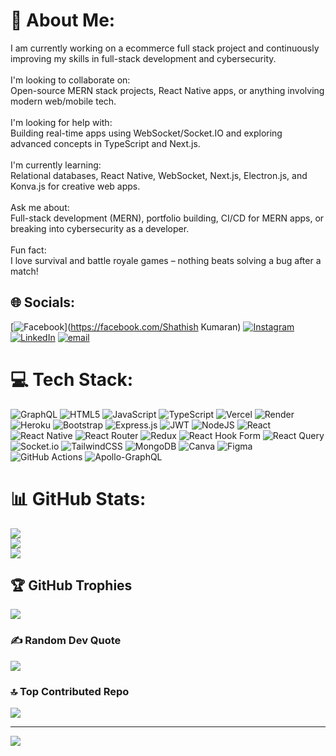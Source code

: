 # 💫 About Me:
I am currently working on a ecommerce full stack project and continuously improving my skills in full-stack development and cybersecurity.<br><br>I'm looking to collaborate on:<br>Open-source MERN stack projects, React Native apps, or anything involving modern web/mobile tech.<br><br>I'm looking for help with:<br>Building real-time apps using WebSocket/Socket.IO and exploring advanced concepts in TypeScript and Next.js.<br><br>I'm currently learning:<br>Relational databases, React Native, WebSocket, Next.js, Electron.js, and Konva.js for creative web apps.<br><br>Ask me about:<br>Full-stack development (MERN), portfolio building, CI/CD for MERN apps, or breaking into cybersecurity as a developer.<br><br>Fun fact:<br>I love survival and battle royale games – nothing beats solving a bug after a match!


## 🌐 Socials:
[![Facebook](https://img.shields.io/badge/Facebook-%231877F2.svg?logo=Facebook&logoColor=white)](https://facebook.com/Shathish Kumaran) [![Instagram](https://img.shields.io/badge/Instagram-%23E4405F.svg?logo=Instagram&logoColor=white)](https://instagram.com/shathish_07) [![LinkedIn](https://img.shields.io/badge/LinkedIn-%230077B5.svg?logo=linkedin&logoColor=white)](https://linkedin.com/in/shathish-kumaran-05a298325) [![email](https://img.shields.io/badge/Email-D14836?logo=gmail&logoColor=white)](mailto:shathishkumaran07@gmail.com) 

# 💻 Tech Stack:
![GraphQL](https://img.shields.io/badge/-GraphQL-E10098?style=for-the-badge&logo=graphql&logoColor=white) ![HTML5](https://img.shields.io/badge/html5-%23E34F26.svg?style=for-the-badge&logo=html5&logoColor=white) ![JavaScript](https://img.shields.io/badge/javascript-%23323330.svg?style=for-the-badge&logo=javascript&logoColor=%23F7DF1E) ![TypeScript](https://img.shields.io/badge/typescript-%23007ACC.svg?style=for-the-badge&logo=typescript&logoColor=white) ![Vercel](https://img.shields.io/badge/vercel-%23000000.svg?style=for-the-badge&logo=vercel&logoColor=white) ![Render](https://img.shields.io/badge/Render-%46E3B7.svg?style=for-the-badge&logo=render&logoColor=white) ![Heroku](https://img.shields.io/badge/heroku-%23430098.svg?style=for-the-badge&logo=heroku&logoColor=white) ![Bootstrap](https://img.shields.io/badge/bootstrap-%238511FA.svg?style=for-the-badge&logo=bootstrap&logoColor=white) ![Express.js](https://img.shields.io/badge/express.js-%23404d59.svg?style=for-the-badge&logo=express&logoColor=%2361DAFB) ![JWT](https://img.shields.io/badge/JWT-black?style=for-the-badge&logo=JSON%20web%20tokens) ![NodeJS](https://img.shields.io/badge/node.js-6DA55F?style=for-the-badge&logo=node.js&logoColor=white) ![React](https://img.shields.io/badge/react-%2320232a.svg?style=for-the-badge&logo=react&logoColor=%2361DAFB) ![React Native](https://img.shields.io/badge/react_native-%2320232a.svg?style=for-the-badge&logo=react&logoColor=%2361DAFB) ![React Router](https://img.shields.io/badge/React_Router-CA4245?style=for-the-badge&logo=react-router&logoColor=white) ![Redux](https://img.shields.io/badge/redux-%23593d88.svg?style=for-the-badge&logo=redux&logoColor=white) ![React Hook Form](https://img.shields.io/badge/React%20Hook%20Form-%23EC5990.svg?style=for-the-badge&logo=reacthookform&logoColor=white) ![React Query](https://img.shields.io/badge/-React%20Query-FF4154?style=for-the-badge&logo=react%20query&logoColor=white) ![Socket.io](https://img.shields.io/badge/Socket.io-black?style=for-the-badge&logo=socket.io&badgeColor=010101) ![TailwindCSS](https://img.shields.io/badge/tailwindcss-%2338B2AC.svg?style=for-the-badge&logo=tailwind-css&logoColor=white) ![MongoDB](https://img.shields.io/badge/MongoDB-%234ea94b.svg?style=for-the-badge&logo=mongodb&logoColor=white) ![Canva](https://img.shields.io/badge/Canva-%2300C4CC.svg?style=for-the-badge&logo=Canva&logoColor=white) ![Figma](https://img.shields.io/badge/figma-%23F24E1E.svg?style=for-the-badge&logo=figma&logoColor=white) ![GitHub Actions](https://img.shields.io/badge/github%20actions-%232671E5.svg?style=for-the-badge&logo=githubactions&logoColor=white) ![Apollo-GraphQL](https://img.shields.io/badge/-ApolloGraphQL-311C87?style=for-the-badge&logo=apollo-graphql)
# 📊 GitHub Stats:
![](https://github-readme-stats.vercel.app/api?username=SHATHISH-07&theme=dark&hide_border=true&include_all_commits=true&count_private=true)<br/>
![](https://nirzak-streak-stats.vercel.app/?user=SHATHISH-07&theme=dark&hide_border=true)<br/>
![](https://github-readme-stats.vercel.app/api/top-langs/?username=SHATHISH-07&theme=dark&hide_border=true&include_all_commits=true&count_private=true&layout=compact)

## 🏆 GitHub Trophies
![](https://github-profile-trophy.vercel.app/?username=SHATHISH-07&theme=radical&no-frame=true&no-bg=false&margin-w=4)

### ✍️ Random Dev Quote
![](https://quotes-github-readme.vercel.app/api?type=horizontal&theme=radical)

### 🔝 Top Contributed Repo
![](https://github-contributor-stats.vercel.app/api?username=SHATHISH-07&limit=5&theme=dark&combine_all_yearly_contributions=true)

---
[![](https://visitcount.itsvg.in/api?id=SHATHISH-07&icon=0&color=0)](https://visitcount.itsvg.in)

<!-- Proudly created with GPRM ( https://gprm.itsvg.in ) -->
